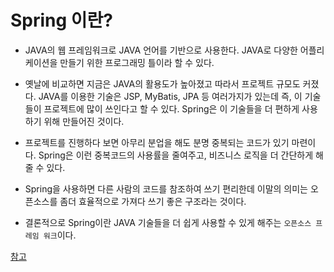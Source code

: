 # Spring 이란?

- JAVA의 웹 프레임워크로 JAVA 언어를 기반으로 사용한다. JAVA로 다양한 어플리케이션을 만들기 위한 프로그래밍 틀이라 할 수 있다.

- 옛날에 비교하면 지금은 JAVA의 활용도가 높아졌고 따라서 프로젝트 규모도 커졌다. JAVA를 이용한 기술은 JSP, MyBatis, JPA 등 여러가지가 있는데 즉, 이 기술들이 프로젝트에 많이 쓰인다고 할 수 있다. Spring은 이 기술들을 더 편하게 사용하기 위해 만들어진 것이다.

- 프로젝트를 진행하다 보면 아무리 분업을 해도 분명 중복되는 코드가 있기 마련이다. Spring은 이런 중복코드의 사용률을 줄여주고, 비즈니스 로직을 더 간단하게 해줄 수 있다.

- Spring을 사용하면 다른 사람의 코드를 참조하여 쓰기 편리한데 이말의 의미는 오픈소스를 좀더 효율적으로 가져다 쓰기 좋은 구조라는 것이다.

- 결론적으로 Spring이란 JAVA 기술들을 더 쉽게 사용할 수 있게 해주는 `오픈소스 프레임 워크`이다.

[참고](https://jerryjerryjerry.tistory.com/62)
